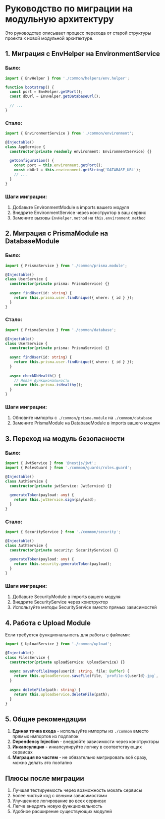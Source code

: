 # Руководство по миграции на модульную архитектуру

Это руководство описывает процесс перехода от старой структуры проекта к новой модульной архитектуре.

## 1. Миграция с EnvHelper на EnvironmentService

### Было:

```typescript
import { EnvHelper } from './common/helpers/env.helper';

function bootstrap() {
  const port = EnvHelper.getPort();
  const dbUrl = EnvHelper.getDatabaseUrl();
  
  // ...
}
```

### Стало:

```typescript
import { EnvironmentService } from './common/environment';

@Injectable()
class AppService {
  constructor(private readonly environment: EnvironmentService) {}
  
  getConfiguration() {
    const port = this.environment.getPort();
    const dbUrl = this.environment.getString('DATABASE_URL');
    // ...
  }
}
```

### Шаги миграции:

1. Добавьте EnvironmentModule в imports вашего модуля
2. Внедрите EnvironmentService через конструктор в ваш сервис
3. Замените вызовы `EnvHelper.method` на `this.environment.method`

## 2. Миграция с PrismaModule на DatabaseModule

### Было:

```typescript
import { PrismaService } from './common/prisma.module';

@Injectable()
class UserService {
  constructor(private prisma: PrismaService) {}
  
  async findUser(id: string) {
    return this.prisma.user.findUnique({ where: { id } });
  }
}
```

### Стало:

```typescript
import { PrismaService } from './common/database';

@Injectable()
class UserService {
  constructor(private prisma: PrismaService) {}
  
  async findUser(id: string) {
    return this.prisma.user.findUnique({ where: { id } });
  }
  
  async checkDbHealth() {
    // Новая функциональность
    return this.prisma.isHealthy();
  }
}
```

### Шаги миграции:

1. Обновите импорты с `./common/prisma.module` на `./common/database`
2. Замените PrismaModule на DatabaseModule в imports вашего модуля

## 3. Переход на модуль безопасности

### Было:

```typescript
import { JwtService } from '@nestjs/jwt';
import { RolesGuard } from './common/guards/roles.guard';

@Injectable()
class AuthService {
  constructor(private jwtService: JwtService) {}
  
  generateToken(payload: any) {
    return this.jwtService.sign(payload);
  }
}
```

### Стало:

```typescript
import { SecurityService } from './common/security';

@Injectable()
class AuthService {
  constructor(private security: SecurityService) {}
  
  generateToken(payload: any) {
    return this.security.generateToken(payload);
  }
}
```

### Шаги миграции:

1. Добавьте SecurityModule в imports вашего модуля
2. Внедрите SecurityService через конструктор
3. Используйте методы SecurityService вместо прямых зависимостей

## 4. Работа с Upload Module

Если требуется функциональность для работы с файлами:

```typescript
import { UploadService } from './common/upload';

@Injectable()
class FilesService {
  constructor(private uploadService: UploadService) {}
  
  async saveProfileImage(userId: string, file: Buffer) {
    return this.uploadService.saveFile(file, `profile-${userId}.jpg`, 'profiles');
  }
  
  async deleteFile(path: string) {
    return this.uploadService.deleteFile(path);
  }
}
```

## 5. Общие рекомендации

1. **Единая точка входа** - используйте импорты из `./common` вместо прямых импортов из подпапок
2. **Dependency Injection** - внедряйте зависимости через конструкторы
3. **Инкапсуляция** - инкапсулируйте логику в соответствующих сервисах
4. **Миграция по частям** - не обязательно мигрировать всё сразу, можно делать это поэтапно

## Плюсы после миграции

1. Лучшая тестируемость через возможность мокать сервисы
2. Более чистый код с явными зависимостями
3. Улучшенное логирование во всех сервисах
4. Легче внедрять новую функциональность
5. Удобное расширение существующих модулей 